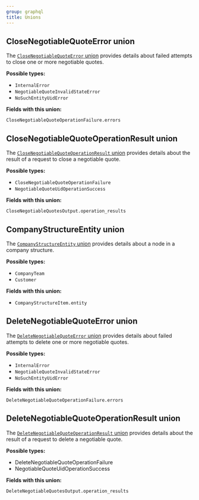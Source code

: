 ```yaml
---
group: graphql
title: Unions
---
```


## CloseNegotiableQuoteError union

The [`CloseNegotiableQuoteError` union]({{page.baseurl}}/graphql/mutations/close-negotiable-quotes.html#CloseNegotiableQuoteError) provides details about failed attempts to close one or more negotiable quotes.

**Possible types:**

*  `InternalError`
*  `NegotiableQuoteInvalidStateError`
*  `NoSuchEntityUidError`

**Fields with this union:**

`CloseNegotiableQuoteOperationFailure.errors`

## CloseNegotiableQuoteOperationResult union

The [`CloseNegotiableQuoteOperationResult` union]({{page.baseurl}}/graphql/mutations/close-negotiable-quotes.html#CloseNegotiableQuoteOperationResult) provides details about the result of a request to close a negotiable quote.

**Possible types:**

*  `CloseNegotiableQuoteOperationFailure`
*  `NegotiableQuoteUidOperationSuccess`

**Fields with this union:**

`CloseNegotiableQuotesOutput.operation_results`

## CompanyStructureEntity union

The [`CompanyStructureEntity` union]({{page.baseurl}}/graphql/queries/company.html#CompanyStructureItem) provides details about a node in a company structure.

**Possible types:**

*  `CompanyTeam`
*  `Customer`

**Fields with this union:**

*  `CompanyStructureItem.entity`

## DeleteNegotiableQuoteError union

The [`DeleteNegotiableQuoteError` union]({{page.baseurl}}/graphql/mutations/delete-negotiable-quotes.html#DeleteNegotiableQuoteError) provides details about failed attempts to delete one or more negotiable quotes.

**Possible types:**

*  `InternalError`
*  `NegotiableQuoteInvalidStateError`
*  `NoSuchEntityUidError`

**Fields with this union:**

`DeleteNegotiableQuoteOperationFailure.errors`

## DeleteNegotiableQuoteOperationResult union

The [`DeleteNegotiableQuoteOperationResult` union]({{page.baseurl}}/graphql/mutations/delete-negotiable-quotes.html#DeleteNegotiableQuoteOperationResult) provides details about the result of a request to delete a negotiable quote.

**Possible types:**

*  DeleteNegotiableQuoteOperationFailure
*  NegotiableQuoteUidOperationSuccess

**Fields with this union:**

`DeleteNegotiableQuotesOutput.operation_results`
